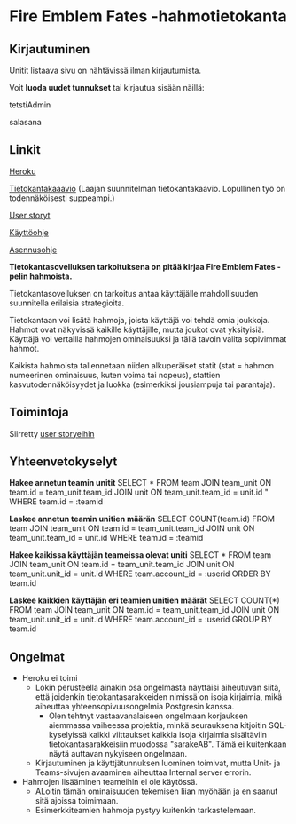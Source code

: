 # Fire Emblem Fates -hahmotietokanta

## Kirjautuminen

Unitit listaava sivu on nähtävissä ilman kirjautumista.

Voit **luoda uudet tunnukset** tai kirjautua sisään näillä:

tetstiAdmin

salasana

## Linkit

[Heroku](https://fef-db-application.herokuapp.com/)

[Tietokantakaaavio](https://github.com/JustAGoldeneye/Fire-Emblem-Fates-Unit-Database/blob/master/documentation/Tietokantakaavio%20v1.png) (Laajan suunnitelman tietokantakaavio. Lopullinen työ on todennäköisesti suppeampi.)

[User storyt](https://github.com/JustAGoldeneye/Fire-Emblem-Fates-Unit-Database/blob/master/documentation/User%20storyt.md)

[Käyttöohje](https://github.com/JustAGoldeneye/Fire-Emblem-Fates-Unit-Database/blob/master/documentation/K%C3%A4ytt%C3%B6ohje.md)

[Asennusohje](https://github.com/JustAGoldeneye/Fire-Emblem-Fates-Unit-Database/blob/master/documentation/Asennusohje.md)

**Tietokantasovelluksen tarkoituksena on pitää kirjaa Fire Emblem Fates -pelin hahmoista.**

Tietokantasovelluksen on tarkoitus antaa käyttäjälle mahdollisuuden suunnitella erilaisia strategioita.

Tietokantaan voi lisätä hahmoja, joista käyttäjä voi tehdä omia joukkoja. Hahmot ovat näkyvissä kaikille käyttäjille, mutta joukot ovat yksityisiä. Käyttäjä voi vertailla hahmojen ominaisuuksi ja tällä tavoin valita sopivimmat hahmot.

Kaikista hahmoista tallennetaan niiden alkuperäiset statit (stat = hahmon numeerinen ominaisuus, kuten voima tai nopeus), stattien kasvutodennäköisyydet ja luokka (esimerkiksi jousiampuja tai parantaja).

## Toimintoja
Siirretty [user storyeihin](https://github.com/JustAGoldeneye/Fire-Emblem-Fates-Unit-Database/blob/master/documentation/User%20storyt.md)

## Yhteenvetokyselyt

**Hakee annetun teamin unitit**
SELECT * FROM team
JOIN team_unit ON team.id = team_unit.team_id
JOIN unit ON team_unit.team_id = unit.id "
WHERE team.id = :teamid

**Laskee annetun teamin unitien määrän**
SELECT COUNT(team.id) FROM team
JOIN team_unit ON team.id = team_unit.team_id 
JOIN unit ON team_unit.team_id = unit.id 
WHERE team.id = :teamid

**Hakee kaikissa käyttäjän teameissa olevat uniti**
SELECT * FROM team
JOIN team_unit ON team.id = team_unit.team_id
JOIN unit ON team_unit.unit_id = unit.id
WHERE team.account_id = :userid
ORDER BY team.id

**Laskee kaikkien käyttäjän eri teamien unitien määrät**
SELECT COUNT(*) FROM team
JOIN team_unit ON team.id = team_unit.team_id
JOIN unit ON team_unit.unit_id = unit.id
WHERE team.account_id = :userid
GROUP BY team.id

## Ongelmat
* Heroku ei toimi
  * Lokin perusteella ainakin osa ongelmasta näyttäisi aiheutuvan siitä, että joidenkin tietokantasarakkeiden nimissä on isoja kirjaimia, mikä aiheuttaa yhteensopivuusongelmia Postgresin kanssa.
    * Olen tehtnyt vastaavanalaiseen ongelmaan korjauksen aiemmassa vaiheessa projektia, minkä seurauksena kitjoitin SQL-kyselyissä kaikki viittaukset kaikkia isoja kirjaimia sisältäviin tietokantasarakkeisiin muodossa \"sarakeAB\". Tämä ei kuitenkaan näytä auttavan nykyiseen ongelmaan.
  * Kirjautuminen ja käyttjätunnuksen luominen toimivat, mutta Unit- ja Teams-sivujen avaaminen aiheuttaa Internal server errorin.
* Hahmojen lisääminen teameihin ei ole käytössä.
  * ALoitin tämän ominaisuuden tekemisen liian myöhään ja en saanut sitä ajoissa toimimaan.
  * Esimerkkiteamien hahmoja pystyy kuitenkin tarkastelemaan.
